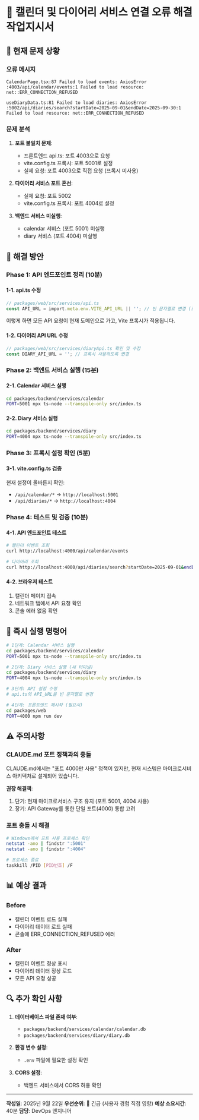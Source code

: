 # 🔧 캘린더 및 다이어리 서비스 연결 오류 해결 작업지시서

## 📌 현재 문제 상황

### 오류 메시지
```
CalendarPage.tsx:87 Failed to load events: AxiosError
:4003/api/calendar/events:1 Failed to load resource: net::ERR_CONNECTION_REFUSED

useDiaryData.ts:81 Failed to load diaries: AxiosError
:5002/api/diaries/search?startDate=2025-09-01&endDate=2025-09-30:1 Failed to load resource: net::ERR_CONNECTION_REFUSED
```

### 문제 분석
1. **포트 불일치 문제**:
   - 프론트엔드 api.ts: 포트 4003으로 요청
   - vite.config.ts 프록시: 포트 5001로 설정
   - 실제 요청: 포트 4003으로 직접 요청 (프록시 미사용)

2. **다이어리 서비스 포트 혼선**:
   - 실제 요청: 포트 5002
   - vite.config.ts 프록시: 포트 4004로 설정

3. **백엔드 서비스 미실행**:
   - calendar 서비스 (포트 5001) 미실행
   - diary 서비스 (포트 4004) 미실행

## 🎯 해결 방안

### Phase 1: API 엔드포인트 정리 (10분)

#### 1-1. api.ts 수정
```typescript
// packages/web/src/services/api.ts
const API_URL = import.meta.env.VITE_API_URL || ''; // 빈 문자열로 변경 (프록시 사용)
```

이렇게 하면 모든 API 요청이 현재 도메인으로 가고, Vite 프록시가 적용됩니다.

#### 1-2. 다이어리 API URL 수정
```typescript
// packages/web/src/services/diaryApi.ts 확인 및 수정
const DIARY_API_URL = ''; // 프록시 사용하도록 변경
```

### Phase 2: 백엔드 서비스 실행 (15분)

#### 2-1. Calendar 서비스 실행
```bash
cd packages/backend/services/calendar
PORT=5001 npx ts-node --transpile-only src/index.ts
```

#### 2-2. Diary 서비스 실행
```bash
cd packages/backend/services/diary
PORT=4004 npx ts-node --transpile-only src/index.ts
```

### Phase 3: 프록시 설정 확인 (5분)

#### 3-1. vite.config.ts 검증
현재 설정이 올바른지 확인:
- `/api/calendar/*` → `http://localhost:5001`
- `/api/diaries/*` → `http://localhost:4004`

### Phase 4: 테스트 및 검증 (10분)

#### 4-1. API 엔드포인트 테스트
```bash
# 캘린더 이벤트 조회
curl http://localhost:4000/api/calendar/events

# 다이어리 조회
curl http://localhost:4000/api/diaries/search?startDate=2025-09-01&endDate=2025-09-30
```

#### 4-2. 브라우저 테스트
1. 캘린더 페이지 접속
2. 네트워크 탭에서 API 요청 확인
3. 콘솔 에러 없음 확인

## 🚀 즉시 실행 명령어

```bash
# 1단계: Calendar 서비스 실행
cd packages/backend/services/calendar
PORT=5001 npx ts-node --transpile-only src/index.ts

# 2단계: Diary 서비스 실행 (새 터미널)
cd packages/backend/services/diary
PORT=4004 npx ts-node --transpile-only src/index.ts

# 3단계: API 설정 수정
# api.ts의 API_URL을 빈 문자열로 변경

# 4단계: 프론트엔드 재시작 (필요시)
cd packages/web
PORT=4000 npm run dev
```

## ⚠️ 주의사항

### CLAUDE.md 포트 정책과의 충돌
CLAUDE.md에서는 "포트 4000만 사용" 정책이 있지만, 현재 시스템은 마이크로서비스 아키텍처로 설계되어 있습니다.

**권장 해결책**:
1. 단기: 현재 마이크로서비스 구조 유지 (포트 5001, 4004 사용)
2. 장기: API Gateway를 통한 단일 포트(4000) 통합 고려

### 포트 충돌 시 해결
```bash
# Windows에서 포트 사용 프로세스 확인
netstat -ano | findstr ":5001"
netstat -ano | findstr ":4004"

# 프로세스 종료
taskkill /PID [PID번호] /F
```

## 📊 예상 결과

### Before
- 캘린더 이벤트 로드 실패
- 다이어리 데이터 로드 실패
- 콘솔에 ERR_CONNECTION_REFUSED 에러

### After
- 캘린더 이벤트 정상 표시
- 다이어리 데이터 정상 로드
- 모든 API 요청 성공

## 🔍 추가 확인 사항

1. **데이터베이스 파일 존재 여부**:
   - `packages/backend/services/calendar/calendar.db`
   - `packages/backend/services/diary/diary.db`

2. **환경 변수 설정**:
   - `.env` 파일에 필요한 설정 확인

3. **CORS 설정**:
   - 백엔드 서비스에서 CORS 허용 확인

---

**작성일**: 2025년 9월 22일
**우선순위**: 🔴 긴급 (사용자 경험 직접 영향)
**예상 소요시간**: 40분
**담당**: DevOps 엔지니어